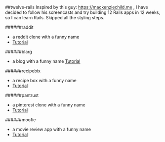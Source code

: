 ##twelve-rails
Inspired by this guy: https://mackenziechild.me , I have decided to follow his screencasts and try building 12 Rails apps in 12 weeks, so I can learn Rails. Skipped all the styling steps.

######raddit
- a reddit clone with a funny name
- [Tutorial](https://mackenziechild.me/12-in-12/1/)

######blarg
- a blog with a funny name
[Tutorial](https://mackenziechild.me/12-in-12/2/)

######recipebix
- a recipe box with a funny name
- [Tutorial](https://mackenziechild.me/12-in-12/3/)

######pantrust
- a pinterest clone with a funny name
- [Tutorial](https://mackenziechild.me/12-in-12/4/)

######moofie
- a movie review app with a funny name
- [Tutorial](https://mackenziechild.me/12-in-12/5/)